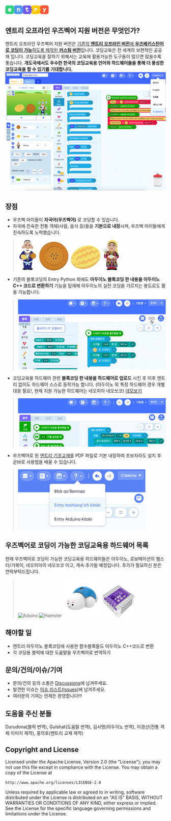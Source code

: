 ![Entry Logo](src/renderer/resources/images/about/logo.png)
---
## 엔트리 오프라인 우즈벡어 지원 버전은 무엇인가?
엔트리 오프라인 우즈벡어 지원 버전은 [기존의 **엔트리 오프라인 버전**에 **우즈베키스탄어로 코딩이 가능**하도록 제작된 **커스텀 버전**]()입니다. 코딩교육은 전 세계의 보편적인 공공재 입니다. 코딩교육을 잘하기 위해서는 교육에 활용가능한 도구들이 많으면 많을수록 좋습니다. **개도국에서도 우수한 한국의 코딩교육용 언어와 하드웨어들을 통해 더 풍성한 코딩교육을 할 수 있기를 기대합니다.**
![Screenshot](src/renderer/resources/images/about/screenshot.png)

## 장점
- 우즈벡 아이들이 **자국어(우즈벡어)** 로 코딩할 수 있습니다.
- 자국에 친숙한 전통 객체(사람, 음식 등)들을 **기본으로 내장**시켜, 우즈벡 아이들에게 친숙하도록 노력했습니다. 
> ![Efendi](src/renderer/resources/uploads/00/01/thumb/0001181c9e3783c401780d26b9c81c4d.png) ![Non](src/renderer/resources/uploads/00/04/thumb/0004181c9e3783c401780d26b9c81c4d.png) ![Qovun](src/renderer/resources/uploads/00/05/thumb/0005181c9e3783c401780d26b9c81c4d.png) ![Hola](src/renderer/resources/uploads/00/09/thumb/0009181c9e3783c401780d26b9c81c4d.png)
- 기존의 블록코딩의 Entry Python 외에도 **아두이노 블록코딩 한 내용을 아두이노 C++ 코드로 변환하기** 기능을 탑재해 아두이노의 실전 코딩을 가르치는 용도로도 활용 가능합니다.
> ![Screenshot](src/renderer/resources/images/about/arduino_transform.gif) 
- 코딩교육용 하드웨어 관련 **블록코딩 한 내용을 하드웨어로 업로드** 시킨 후 이후 엔트리 없이도 하드웨어 스스로 동작가능 합니다. (아두이노 외 특정 하드웨어 경우 개별 대응 필요!, 현재 지원 가능한 하드웨어는 네오피아 네오쏘코) [데모보기](https://www.youtube.com/watch?v=_9VuT8v359c)
> ![Screenshot](src/renderer/resources/images/about/upload_button.gif)
- 우즈벡어로 된 [엔트리 기초교재](https://neopia-uz.gitbook.io/entry)를 PDF 파일로 기본 내장하여 초보자라도 설치 후 곧바로 사용법을 배울 수 있습니다.
> <img src="src/renderer/resources/images/about/entry_books.png" width="400" height="190">

## 우즈벡어로 코딩이 가능한 코딩교육용 하드웨어 목록
현재 우즈벡어로 코딩이 가능한 코딩교육용 하드웨어들은 아두이노, 로보메이션의 햄스터/거북이, 네오피아의 네오쏘코 이고, 계속 추가될 예정입니다. 추가가 필요하신 분은 연락부탁드립니다.
> ![Aduino](https://github.com/JeongJun-Lee/entry-hw/blob/master/app/modules/arduino.png) ![Hamster](https://github.com/JeongJun-Lee/entry-hw/blob/master/app/modules/hamster.png) ![Turtle](https://github.com/JeongJun-Lee/entry-hw/blob/master/app/modules/turtle.png) <img src="https://github.com/JeongJun-Lee/entry-hw/blob/master/app/modules/neobot_purple.png" width="100" height="100">

## 해야할 일 
- 엔트리 아두이노 블록코딩에 사용한 함수블록들도 아두이노 C++코드로 변환
- 각 코딩용 블럭에 대한 도움말을 우즈벡어로 번역하기

## 문의/건의/이슈/기여
- 문의/건의 등의 소통은 [Discussions](https://github.com/JeongJun-Lee/entry-offline/discussions)에 남겨주세요.
- 발견한 이슈는 [이슈 리스트(Issues)](https://github.com/JeongJun-Lee/entry-offline/issues)에 남겨주세요.
- 여러분의 기여는 언제든 환영합니다!!!

## 도움을 주신 분들
Durudona(블럭 번역), Gulshat(도움말 번역), 김사명(아두이노 번역), 이경선(전통 객체 이미지 제작), 홍의호(엔트리 교재 제작)

## Copyright and License
Licensed under the Apache License, Version 2.0 (the "License"); you may not use this file except in compliance with the License.  You may obtain a copy of the License at

    http://www.apache.org/licenses/LICENSE-2.0

Unless required by applicable law or agreed to in writing, software distributed under the License is distributed on an "AS IS" BASIS, WITHOUT WARRANTIES OR CONDITIONS OF ANY KIND, either express or implied. See the License for the specific language governing permissions and limitations under the License.
